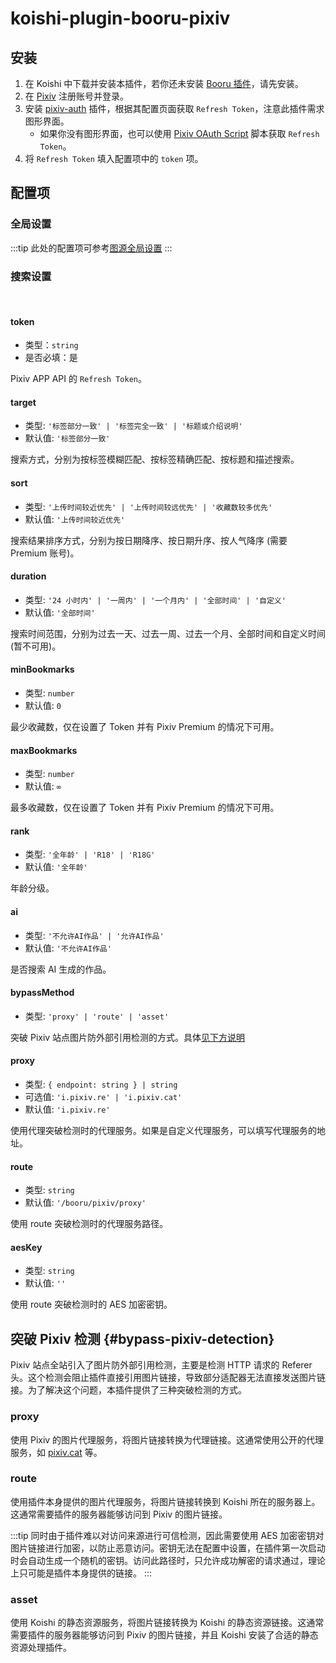 # koishi-plugin-booru-pixiv

## 安装

1. 在 Koishi 中下载并安装本插件，若你还未安装 [Booru 插件](../index.md)，请先安装。
2. 在 [Pixiv](https://www.pixiv.net/) 注册账号并登录。
3. 安装 [pixiv-auth](https://www.npmjs.com/package/koishi-plugin-pixiv-auth) 插件，根据其配置页面获取 `Refresh Token`，注意此插件需求图形界面。
    - 如果你没有图形界面，也可以使用 [Pixiv OAuth Script](https://gist.github.com/ZipFile/c9ebedb224406f4f11845ab700124362) 脚本获取 `Refresh Token`。
4. 将 `Refresh Token` 填入配置项中的 `token` 项。

## 配置项

### 全局设置

:::tip
此处的配置项可参考[图源全局设置](../config#global-settings)
:::

### 搜索设置

<br>

#### token

- 类型：`string`
- 是否必填：是

Pixiv APP API 的 `Refresh Token`。

#### target

- 类型: `'标签部分一致' | '标签完全一致' | '标题或介绍说明'`
- 默认值: `'标签部分一致'`

搜索方式，分别为按标签模糊匹配、按标签精确匹配、按标题和描述搜索。

#### sort

- 类型: `'上传时间较近优先' | '上传时间较远优先' | '收藏数较多优先'`
- 默认值: `'上传时间较近优先'`

搜索结果排序方式，分别为按日期降序、按日期升序、按人气降序 (需要 Premium 账号)。

#### duration

- 类型: `'24 小时内' | '一周内' | '一个月内' | '全部时间' | '自定义'`
- 默认值: `'全部时间'`

搜索时间范围，分别为过去一天、过去一周、过去一个月、全部时间和自定义时间(暂不可用)。

#### minBookmarks

- 类型: `number`
- 默认值: `0`

最少收藏数，仅在设置了 Token 并有 Pixiv Premium 的情况下可用。

#### maxBookmarks

- 类型: `number`
- 默认值: `∞`

最多收藏数，仅在设置了 Token 并有 Pixiv Premium 的情况下可用。

#### rank

- 类型: `'全年龄' | 'R18' | 'R18G'`
- 默认值: `'全年龄'`

年龄分级。

#### ai

- 类型: `'不允许AI作品' | '允许AI作品'`
- 默认值: `'不允许AI作品'`

是否搜索 AI 生成的作品。

#### bypassMethod

- 类型: `'proxy' | 'route' | 'asset'`

突破 Pixiv 站点图片防外部引用检测的方式。具体[见下方说明](#bypass-pixiv-detection)

#### proxy

- 类型: `{ endpoint: string } | string`
- 可选值: `'i.pixiv.re' | 'i.pixiv.cat'`
- 默认值: `'i.pixiv.re'`

使用代理突破检测时的代理服务。如果是自定义代理服务，可以填写代理服务的地址。

#### route

- 类型: `string`
- 默认值: `'/booru/pixiv/proxy'`

使用 route 突破检测时的代理服务路径。

#### aesKey

- 类型: `string`
- 默认值: `''`

使用 route 突破检测时的 AES 加密密钥。

## 突破 Pixiv 检测 {#bypass-pixiv-detection}

Pixiv 站点全站引入了图片防外部引用检测，主要是检测 HTTP 请求的 Referer 头。这个检测会阻止插件直接引用图片链接，导致部分适配器无法直接发送图片链接。为了解决这个问题，本插件提供了三种突破检测的方式。

### proxy

使用 Pixiv 的图片代理服务，将图片链接转换为代理链接。这通常使用公开的代理服务，如 [pixiv.cat](https://pixiv.cat) 等。

### route

使用插件本身提供的图片代理服务，将图片链接转换到 Koishi 所在的服务器上。这通常需要插件的服务器能够访问到 Pixiv 的图片链接。

:::tip
同时由于插件难以对访问来源进行可信检测，因此需要使用 AES 加密密钥对图片链接进行加密，以防止恶意访问。密钥无法在配置中设置，在插件第一次启动时会自动生成一个随机的密钥。访问此路径时，只允许成功解密的请求通过，理论上只可能是插件本身提供的链接。
:::

### asset

使用 Koishi 的静态资源服务，将图片链接转换为 Koishi 的静态资源链接。这通常需要插件的服务器能够访问到 Pixiv 的图片链接，并且 Koishi 安装了合适的静态资源处理插件。
